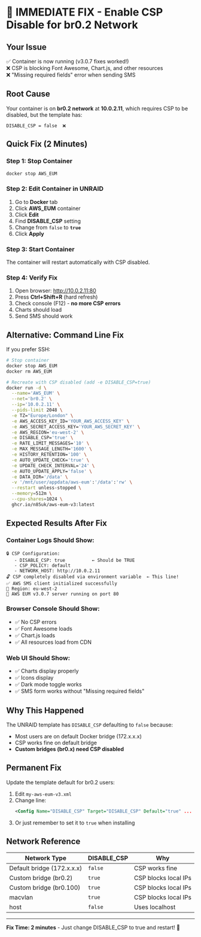 # 🚨 IMMEDIATE FIX - Enable CSP Disable for br0.2 Network

## Your Issue

✅ Container is now running (v3.0.7 fixes worked!)  
❌ CSP is blocking Font Awesome, Chart.js, and other resources  
❌ "Missing required fields" error when sending SMS

## Root Cause

Your container is on **br0.2 network** at **10.0.2.11**, which requires CSP to be disabled, but the template has:
```
DISABLE_CSP = false  ❌
```

## Quick Fix (2 Minutes)

### Step 1: Stop Container
```bash
docker stop AWS_EUM
```

### Step 2: Edit Container in UNRAID

1. Go to **Docker** tab
2. Click **AWS_EUM** container
3. Click **Edit**
4. Find **DISABLE_CSP** setting
5. Change from `false` to **`true`**
6. Click **Apply**

### Step 3: Start Container
The container will restart automatically with CSP disabled.

### Step 4: Verify Fix

1. Open browser: http://10.0.2.11:80
2. Press **Ctrl+Shift+R** (hard refresh)
3. Check console (F12) - **no more CSP errors**
4. Charts should load
5. Send SMS should work

## Alternative: Command Line Fix

If you prefer SSH:

```bash
# Stop container
docker stop AWS_EUM
docker rm AWS_EUM

# Recreate with CSP disabled (add -e DISABLE_CSP=true)
docker run -d \
  --name='AWS_EUM' \
  --net='br0.2' \
  --ip='10.0.2.11' \
  --pids-limit 2048 \
  -e TZ="Europe/London" \
  -e AWS_ACCESS_KEY_ID='YOUR_AWS_ACCESS_KEY' \
  -e AWS_SECRET_ACCESS_KEY='YOUR_AWS_SECRET_KEY' \
  -e AWS_REGION='eu-west-2' \
  -e DISABLE_CSP='true' \
  -e RATE_LIMIT_MESSAGES='10' \
  -e MAX_MESSAGE_LENGTH='1600' \
  -e HISTORY_RETENTION='100' \
  -e AUTO_UPDATE_CHECK='true' \
  -e UPDATE_CHECK_INTERVAL='24' \
  -e AUTO_UPDATE_APPLY='false' \
  -e DATA_DIR='/data' \
  -v '/mnt/user/appdata/aws-eum':'/data':'rw' \
  --restart unless-stopped \
  --memory=512m \
  --cpu-shares=1024 \
  ghcr.io/n85uk/aws-eum-v3:latest
```

## Expected Results After Fix

### Container Logs Should Show:
```
🔒 CSP Configuration:
   - DISABLE_CSP: true          ← Should be TRUE
   - CSP_POLICY: default
   - NETWORK_HOST: http://10.0.2.11
🔓 CSP completely disabled via environment variable  ← This line!
✅ AWS SMS client initialized successfully
📍 Region: eu-west-2
🚀 AWS EUM v3.0.7 server running on port 80
```

### Browser Console Should Show:
- ✅ No CSP errors
- ✅ Font Awesome loads
- ✅ Chart.js loads
- ✅ All resources load from CDN

### Web UI Should Show:
- ✅ Charts display properly
- ✅ Icons display
- ✅ Dark mode toggle works
- ✅ SMS form works without "Missing required fields"

## Why This Happened

The UNRAID template has `DISABLE_CSP` defaulting to `false` because:
- Most users are on default Docker bridge (172.x.x.x)
- CSP works fine on default bridge
- **Custom bridges (br0.x) need CSP disabled**

## Permanent Fix

Update the template default for br0.2 users:

1. Edit `my-aws-eum-v3.xml`
2. Change line:
   ```xml
   <Config Name="DISABLE_CSP" Target="DISABLE_CSP" Default="true" ...
   ```
3. Or just remember to set it to `true` when installing

## Network Reference

| Network Type | DISABLE_CSP | Why |
|--------------|-------------|-----|
| Default bridge (172.x.x.x) | `false` | CSP works fine |
| Custom bridge (br0.2) | `true` | CSP blocks local IPs |
| Custom bridge (br0.100) | `true` | CSP blocks local IPs |
| macvlan | `true` | CSP blocks local IPs |
| host | `false` | Uses localhost |

---

**Fix Time: 2 minutes** - Just change DISABLE_CSP to true and restart! 🚀
